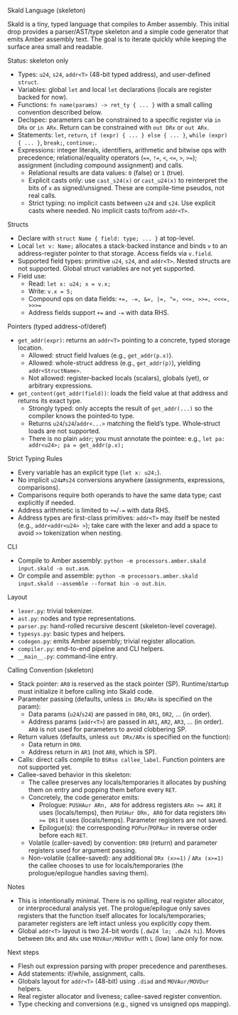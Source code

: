 Skald Language (skeleton)

Skald is a tiny, typed language that compiles to Amber assembly. This initial
drop provides a parser/AST/type skeleton and a simple code generator that emits
Amber assembly text. The goal is to iterate quickly while keeping the surface
area small and readable.

Status: skeleton only
- Types: `u24`, `s24`, `addr<T>` (48-bit typed address), and user-defined `struct`.
- Variables: global `let` and local `let` declarations (locals are register
  backed for now).
- Functions: `fn name(params) -> ret_ty { ... }` with a small calling
  convention described below.
- Declspec: parameters can be constrained to a specific register via `in DRx`
  or `in ARx`. Return can be constrained with `out DRx` or `out ARx`.
- Statements: `let`, `return`, `if (expr) { ... } else { ... }`, `while (expr) { ... }`, `break;`, `continue;`.
- Expressions: integer literals, identifiers, arithmetic and bitwise ops with
  precedence; relational/equality operators (`==`, `!=`, `<`, `<=`, `>`, `>=`);
  assignment (including compound assignment) and calls.
  - Relational results are data values: `0` (false) or `1` (true).
  - Explicit casts only: use `cast_s24(x)` or `cast_u24(x)` to reinterpret the
    bits of `x` as signed/unsigned. These are compile-time pseudos, not real calls.
  - Strict typing: no implicit casts between `u24` and `s24`.
    Use explicit casts where needed. No implicit casts to/from `addr<T>`.

Structs
- Declare with `struct Name { field: type; ... }` at top-level.
- Local `let v: Name;` allocates a stack-backed instance and binds `v` to an
  address-register pointer to that storage. Access fields via `v.field`.
- Supported field types: primitive `u24`, `s24`, and `addr<T>`.
  Nested structs are not supported. Global struct variables are not yet supported.
- Field use:
  - Read: `let x: u24; x = v.x;`
  - Write: `v.x = 5;`
  - Compound ops on data fields: `+=, -=, &=, |=, ^=, <<=, >>=, <<<=, >>>=`
  - Address fields support `+=` and `-=` with data RHS.

Pointers (typed address-of/deref)
- `get_addr(expr)`: returns an `addr<T>` pointing to a concrete, typed storage location.
  - Allowed: struct field lvalues (e.g., `get_addr(p.x)`).
  - Allowed: whole-struct address (e.g., `get_addr(p)`), yielding `addr<StructName>`.
  - Not allowed: register‑backed locals (scalars), globals (yet), or arbitrary expressions.
- `get_content(get_addr(field))`: loads the field value at that address and returns its exact type.
  - Strongly typed: only accepts the result of `get_addr(...)` so the compiler knows the pointed‑to type.
  - Returns `u24`/`s24`/`addr<...>` matching the field’s type. Whole‑struct loads are not supported.
  - There is no plain `addr`; you must annotate the pointee: e.g., `let pa: addr<u24>; pa = get_addr(p.x);`

Strict Typing Rules
- Every variable has an explicit type (`let x: u24;`).
- No implicit `u24`⇄`s24` conversions anywhere (assignments, expressions, comparisons).
- Comparisons require both operands to have the same data type; cast explicitly if needed.
- Address arithmetic is limited to `+=`/`-=` with data RHS.
- Address types are first-class primitives: `addr<T>` may itself be nested
  (e.g., `addr<addr<u24> >`); take care with the lexer and add a space to
  avoid `>>` tokenization when nesting.

CLI
- Compile to Amber assembly: `python -m processors.amber.skald input.skald -o out.asm`.
- Or compile and assemble: `python -m processors.amber.skald input.skald --assemble --format bin -o out.bin`.

Layout
- `lexer.py`: trivial tokenizer.
- `ast.py`: nodes and type representations.
- `parser.py`: hand-rolled recursive descent (skeleton-level coverage).
- `typesys.py`: basic types and helpers.
- `codegen.py`: emits Amber assembly; trivial register allocation.
- `compiler.py`: end-to-end pipeline and CLI helpers.
- `__main__.py`: command-line entry.

Calling Convention (skeleton)
- Stack pointer: `AR0` is reserved as the stack pointer (SP). Runtime/startup
  must initialize it before calling into Skald code.
- Parameter passing (defaults, unless `in DRx/ARx` is specified on the param):
  - Data params (`u24`/`s24`) are passed in `DR0`, `DR1`, `DR2`, ... (in order).
  - Address params (`addr<T>`) are passed in `AR1`, `AR2`, `AR3`, ... (in order).
    `AR0` is not used for parameters to avoid clobbering SP.
- Return values (defaults, unless `out DRx/ARx` is specified on the function):
  - Data return in `DR0`.
  - Address return in `AR1` (not `AR0`, which is SP).
- Calls: direct calls compile to `BSRso callee_label`. Function pointers are
  not supported yet.
- Callee-saved behavior in this skeleton:
  - The callee preserves any locals/temporaries it allocates by pushing them on
    entry and popping them before every `RET`.
  - Concretely, the code generator emits:
    - Prologue: `PUSHAur ARn, AR0` for address registers `ARn >= AR1` it uses
      (locals/temps), then `PUSHur DRn, AR0` for data registers `DRn >= DR1` it
      uses (locals/temps). Parameter registers are not saved.
    - Epilogue(s): the corresponding `POPur`/`POPAur` in reverse order before
      each `RET`.
  - Volatile (caller-saved) by convention: `DR0` (return) and parameter
    registers used for argument passing.
  - Non-volatile (callee-saved): any additional `DRx (x>=1)` / `ARx (x>=1)` the
    callee chooses to use for locals/temporaries (the prologue/epilogue handles
    saving them).

Notes
- This is intentionally minimal. There is no spilling, real register allocator,
  or interprocedural analysis yet. The prologue/epilogue only saves registers
  that the function itself allocates for locals/temporaries; parameter registers
  are left intact unless you explicitly copy them.
- Global `addr<T>` layout is two 24-bit words (`.dw24 lo; .dw24 hi`). Moves
  between `DRx` and `ARx` use `MOVAur/MOVDur` with `L` (low) lane only for now.

Next steps
- Flesh out expression parsing with proper precedence and parentheses.
- Add statements: if/while, assignment, calls.
- Globals layout for `addr<T>` (48-bit) using `.diad` and `MOVAur/MOVDur` helpers.
- Real register allocator and liveness; callee-saved register convention.
- Type checking and conversions (e.g., signed vs unsigned ops mapping).
